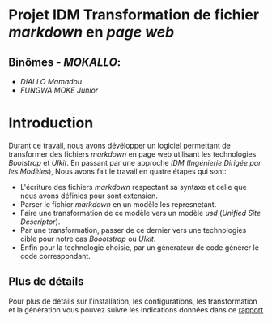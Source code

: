 # Projet IDM Transformation de fichier *markdown* en *page web*

## Binômes - *MOKALLO*:

- *DIALLO Mamadou*
- *FUNGWA MOKE Junior*

# Introduction
Durant ce travail, nous avons dévélopper un logiciel permettant de transformer des fichiers *markdown* en page web utilisant les technologies *Bootstrap* et *UIkit*. 
En passant par une approche *IDM* (*Ingénierie Dirigée par les Modèles*), Nous avons fait le travail en quatre étapes qui sont:
- L'écriture des fichiers *markdown* respectant sa syntaxe et celle que nous avons définies pour sont extension.
- Parser le fichier *markdown* en un modèle les represnetant.
- Faire une transformation de ce modèle vers un modèle *usd* (*Unified Site Descriptor*).
- Par une transformation, passer de ce dernier vers une technologies cible pour notre cas *Boootstrap* ou *UIkit*.
- Enfin pour la technologie choisie, par un générateur de code générer le code correspondant. 

## Plus de détails
Pour plus de détails sur l'installation, les configurations, les transformation et la génération vous pouvez suivre les indications données dans ce [rapport]()
